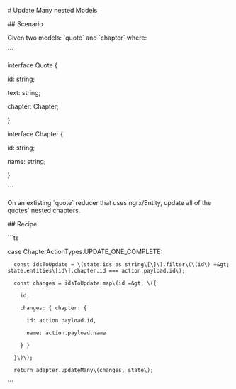 \# Update Many nested Models

\#\# Scenario

Given two models: \`quote\` and \`chapter\` where:

\`\`\`

interface Quote {

  id: string;

  text: string;

  chapter: Chapter;

}



interface Chapter {

  id: string;

  name: string;

}

\`\`\`

On an extisting \`quote\` reducer that uses ngrx/Entity, update all of the quotes' nested chapters.





\#\# Recipe

\`\`\`ts

case ChapterActionTypes.UPDATE\_ONE\_COMPLETE:

      const idsToUpdate = \(state.ids as string\[\]\).filter\(\(id\) =&gt; state.entities\[id\].chapter.id === action.payload.id\);

      const changes = idsToUpdate.map\(id =&gt; \({

        id,

        changes: { chapter: {

          id: action.payload.id,

          name: action.payload.name

        } }

      }\)\);

      return adapter.updateMany\(changes, state\);

\`\`\`

